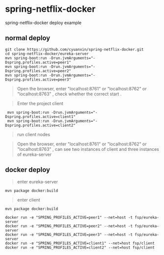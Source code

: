# spring-netflix-docker
spring-netflix-docker deploy example

## normal deploy
```
git clone https://github.com/cyuanxin/spring-netflix-docker.git
cd spring-netflix-docker/eureka-server
mvn spring-boot:run -Drun.jvmArguments="-Dspring.profiles.active=peer1"
mvn spring-boot:run -Drun.jvmArguments="-Dspring.profiles.active=peer2"
mvn spring-boot:run -Drun.jvmArguments="-Dspring.profiles.active=peer3"
```

> Open the browser, enter "localhost:8761" or "localhost:8762" or "localhost:8763"  , check whether the correct start .

> Enter the project client
```
 mvn spring-boot:run -Drun.jvmArguments="-Dspring.profiles.active=client1"
 mvn spring-boot:run -Drun.jvmArguments="-Dspring.profiles.active=client2"
  ```
 > run client nodes

 > Open the browser, enter "localhost:8761" or "localhost:8762" or "localhost:8763"  , can see two instances of client and three instances of eureka-server

## docker deploy
> enter eureka-server
  ```
mvn package docker:build
  ```
> enter client
```
mvn package docker:build
```

```
docker run -e "SPRING_PROFILES_ACTIVE=peer1" --net=host -t fsp/eureka-server
docker run -e "SPRING_PROFILES_ACTIVE=peer2" --net=host -t fsp/eureka-server
docker run -e "SPRING_PROFILES_ACTIVE=peer3" --net=host -t fsp/eureka-server
docker run -e "SPRING_PROFILES_ACTIVE=client1" --net=host fsp/client
docker run -e "SPRING_PROFILES_ACTIVE=client2" --net=host fsp/client
```
